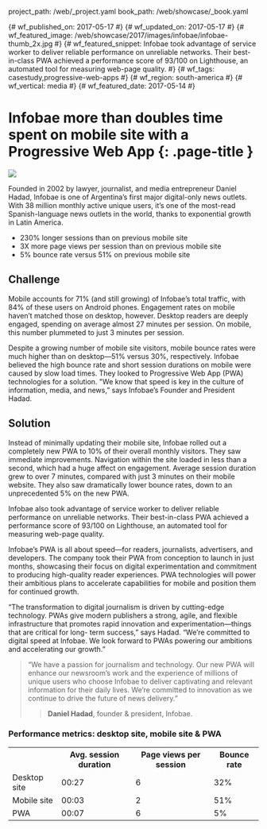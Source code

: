 project_path: /web/_project.yaml book_path: /web/showcase/_book.yaml

{# wf_published_on: 2017-05-17 #} {# wf_updated_on: 2017-05-17 #} {# wf_featured_image: /web/showcase/2017/images/infobae/infobae-thumb_2x.jpg #} {# wf_featured_snippet: Infobae took advantage of service worker to deliver reliable performance on unreliable networks. Their best-in-class PWA achieved a performance score of 93/100 on Lighthouse, an automated tool for measuring web-page quality. #} {# wf_tags: casestudy,progressive-web-apps #} {# wf_region: south-america #} {# wf_vertical: media #} {# wf_featured_date: 2017-05-14 #}

# Infobae more than doubles time spent on mobile site with a Progressive Web App {: .page-title }

<img src="/web/showcase/2017/images/infobae/infobae-detail_2x.jpg" class="attempt-right" />

Founded in 2002 by lawyer, journalist, and media entrepreneur Daniel Hadad, Infobae is one of Argentina’s first major digital-only news outlets. With 38 million monthly active unique users, it’s one of the most-read Spanish-language news outlets in the world, thanks to exponential growth in Latin America.

* 230% longer sessions than on previous mobile site
* 3X more page views per session than on previous mobile site
* 5% bounce rate versus 51% on previous mobile site

<div class="clearfix"></div>

## Challenge

Mobile accounts for 71% (and still growing) of Infobae’s total traffic, with 84% of these users on Android phones. Engagement rates on mobile haven’t matched those on desktop, however. Desktop readers are deeply engaged, spending on average almost 27 minutes per session. On mobile, this number plummeted to just 3 minutes per session.

Despite a growing number of mobile site visitors, mobile bounce rates were much higher than on desktop—51% versus 30%, respectively. Infobae believed the high bounce rate and short session durations on mobile were caused by slow load times. They looked to Progressive Web App (PWA) technologies for a solution. "We know that speed is key in the culture of information, media, and news,” says Infobae’s Founder and President Hadad.

## Solution

Instead of minimally updating their mobile site, Infobae rolled out a completely new PWA to 10% of their overall monthly visitors. They saw immediate improvements. Navigation within the site loaded in less than a second, which had a huge affect on engagement. Average session duration grew to over 7 minutes, compared with just 3 minutes on their mobile website. They also saw dramatically lower bounce rates, down to an unprecedented 5% on the new PWA.

Infobae also took advantage of service worker to deliver reliable performance on unreliable networks. Their best-in-class PWA achieved a performance score of 93/100 on Lighthouse, an automated tool for measuring web-page quality.

Infobae’s PWA is all about speed—for readers, journalists, advertisers, and developers. The company took their PWA from conception to launch in just months, showcasing their focus on digital experimentation and commitment to producing high-quality reader experiences. PWA technologies will power their ambitious plans to accelerate capabilities for mobile and position them for continued growth.

“The transformation to digital journalism is driven by cutting-edge technology. PWAs give modern publishers a strong, agile, and flexible infrastructure that promotes rapid innovation and experimentation—things that are critical for long- term success,” says Hadad. “We’re committed to digital speed at Infobae. We look forward to PWAs powering our ambitions and accelerating our growth.”

> “We have a passion for journalism and technology. Our new PWA will enhance our newsroom’s work and the experience of millions of unique users who choose Infobae to deliver captivating and relevant information for their daily lives. We’re committed to innovation as we continue to drive the future of news delivery.”
> 
> > **Daniel Hadad**, founder & president, Infobae.

### Performance metrics: desktop site, mobile site & PWA

<table>
  <tr>
    
<th></th>
<th>Avg. session duration</th>
<th>Page views per session</th>
<th>Bounce rate</th>
  </tr>
  
  <tr>
    
<td>Desktop site</td>
<td>00:27</td>
<td>6</td>
<td>32%</td>
  </tr>
  
  <tr>
    
<td>Mobile site</td>
<td>00:03</td>
<td>2</td>
<td>51%</td>
  </tr>
  
  <tr>
    
<td>PWA</td>
<td>00:07</td>
<td>6</td>
<td>5%</td>
  </tr>
</table>